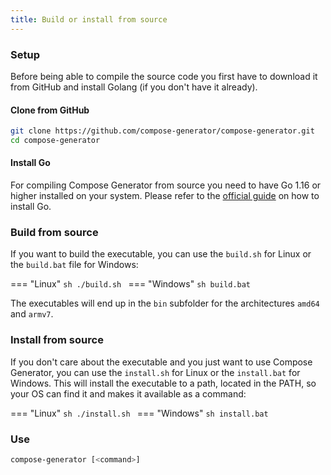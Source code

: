 ```yaml
---
title: Build or install from source
---
```


### Setup
Before being able to compile the source code you first have to download it from GitHub and install Golang (if you don't have it already).

#### Clone from GitHub
```sh
git clone https://github.com/compose-generator/compose-generator.git
cd compose-generator
```

#### Install Go
For compiling Compose Generator from source you need to have Go 1.16 or higher installed on your system. Please refer to the [official guide](https://golang.org/doc/install) on how to install Go.

### Build from source
If you want to build the executable, you can use the `build.sh` for Linux or the `build.bat` file for Windows:

=== "Linux"
    ```sh
    ./build.sh
    ```
=== "Windows"
    ```sh
    build.bat
    ```

The executables will end up in the `bin` subfolder for the architectures `amd64` and `armv7`.

### Install from source
If you don't care about the executable and you just want to use Compose Generator, you can use the `install.sh` for Linux or the `install.bat` for Windows. This will install the executable to a path, located in the PATH, so your OS can find it and makes it available as a command:

=== "Linux"
    ```sh
    ./install.sh
    ```
=== "Windows"
    ```sh
    install.bat
    ```

### Use
```sh
compose-generator [<command>]
```